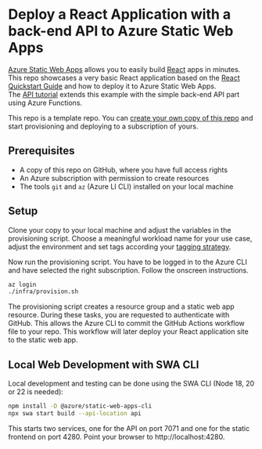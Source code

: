 # Deploy a React Application with a back-end API to Azure Static Web Apps

[Azure Static Web Apps][link_swaoverview] allows you to easily build
[React][link_reactjs] apps in minutes. This repo showcases a very basic React
application based on the [React
Quickstart Guide][link_reactqs] and how to deploy it to Azure Static Web Apps.  
The [API tutorial][link_apitut] extends this example with the simple back-end
API part using Azure Functions.

This repo is a template repo. You can [create your own copy of this
repo][link_repo] and start provisioning and deploying to a subscription of
yours.

[link_swaoverview]: https://docs.microsoft.com/azure/static-web-apps/overview
[link_reactjs]: https://reactjs.org/
[link_reactqs]: https://docs.microsoft.com/azure/static-web-apps/getting-started?tabs=react
[link_apitut]: https://learn.microsoft.com/en-us/azure/static-web-apps/add-api?tabs=react
[link_repo]: https://github.com/new?template_name=cloud-azure-staticwebdev-react-and-api&template_owner=id-unibe-ch

## Prerequisites

* A copy of this repo on GitHub, where you have full access rights
* An Azure subscription with permission to create resources
* The tools `git` and `az` (Azure LI CLI) installed on your local machine

## Setup

Clone your copy to your local machine and adjust the variables in the
provisioning script. Choose a meaningful workload name for your use case, adjust
the environment and set tags according your [tagging
strategy](https://learn.microsoft.com/en-us/azure/cloud-adoption-framework/ready/azure-best-practices/resource-tagging).

Now run the provisioning script. You have
to be logged in to the Azure CLI and have selected the right subscription.
Follow the onscreen instructions.

```bash
az login
./infra/provision.sh
```

The provisioning script creates a resource group and a static web app resource.
During these tasks, you are requested to authenticate with GitHub. This allows
the Azure CLI to commit the GitHub Actions workflow file to your repo. This
workflow will later deploy your React application site to the static web app.

## Local Web Development with SWA CLI

Local development and testing can be done using the SWA CLI (Node 18, 20 or 22
is needed):

```bash
npm install -D @azure/static-web-apps-cli
npx swa start build --api-location api
```

This starts two services, one for the API on port 7071 and one for the static
frontend on port 4280. Point your browser to http://localhost:4280.
